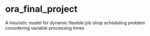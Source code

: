 # ora_final_project
A heuristic model for dynamic flexible job shop scheduling problem considering variable processing times
